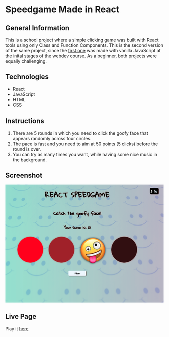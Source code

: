 # Speedgame Made in React
## General Information

This is a school project where a simple clicking game was built with React tools using only Class and Function Components. This is the second version of the same project, since the [first one](https://github.com/hiphip12/speedgame) was made with vanilla JavaScript at the inital stages of the webdev course. As a beginner, both projects were equally challenging.

## Technologies
- React
- JavaScript
- HTML
- CSS

## Instructions

1. There are 5 rounds in which you need to click the goofy face that appears randomly across four circles.
2. The pace is fast and you need to aim at 50 points (5 clicks) before the round is over.
3. You can try as many times you want, while having some nice music in the background.

## Screenshot

![alt text](assets/images/screenshot_react_speedgame.png)


## Live Page

Play it [here](https://public.bc.fi/s2300106/react_speedgame/)

